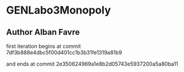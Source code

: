 # GENLabo3Monopoly

## Author Alban Favre

first iteration begins at commit 7df3b888e4dbc5f00d401cc1b3b31fe1319a81b9

and ends at commit 2e350624969a1e8b2d05743e5937200a5a80ba11
